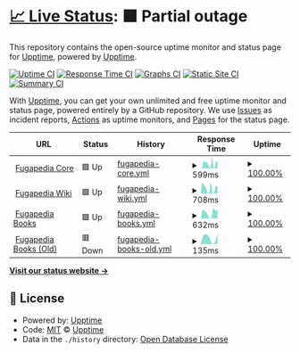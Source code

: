 # [📈 Live Status](https://status.fugapedia.xyz): <!--live status--> **🟧 Partial outage**

This repository contains the open-source uptime monitor and status page for [Upptime](https://upptime.js.org), powered by [Upptime](https://github.com/upptime/upptime).

[![Uptime CI](https://github.com/yarichltd/fugapediastatus/workflows/Uptime%20CI/badge.svg)](https://github.com/upptime/upptime/actions?query=workflow%3A%22Uptime+CI%22)
[![Response Time CI](https://github.com/yarichltd/fugapediastatus/workflows/Response%20Time%20CI/badge.svg)](https://github.com/upptime/upptime/actions?query=workflow%3A%22Response+Time+CI%22)
[![Graphs CI](https://github.com/yarichltd/fugapediastatus/workflows/Graphs%20CI/badge.svg)](https://github.com/upptime/upptime/actions?query=workflow%3A%22Graphs+CI%22)
[![Static Site CI](https://github.com/yarichltd/fugapediastatus/workflows/Static%20Site%20CI/badge.svg)](https://github.com/upptime/upptime/actions?query=workflow%3A%22Static+Site+CI%22)
[![Summary CI](https://github.com/yarichltd/fugapediastatus/workflows/Summary%20CI/badge.svg)](https://github.com/upptime/upptime/actions?query=workflow%3A%22Summary+CI%22)

With [Upptime](https://upptime.js.org), you can get your own unlimited and free uptime monitor and status page, powered entirely by a GitHub repository. We use [Issues](https://github.com/upptime/upptime/issues) as incident reports, [Actions](https://github.com/upptime/upptime/actions) as uptime monitors, and [Pages](https://status.fugapedia.xyz) for the status page.

<!--start: status pages-->
<!-- This summary is generated by Upptime (https://github.com/upptime/upptime) -->
<!-- Do not edit this manually, your changes will be overwritten -->
<!-- prettier-ignore -->
| URL | Status | History | Response Time | Uptime |
| --- | ------ | ------- | ------------- | ------ |
| <img alt="" src="https://fugapedia.xyz/favicon.ico" height="13"> [Fugapedia Core](https://fugapedia.xyz) | 🟩 Up | [fugapedia-core.yml](https://github.com/YarichLTD/fugapediastatus/commits/HEAD/history/fugapedia-core.yml) | <details><summary><img alt="Response time graph" src="./graphs/fugapedia-core/response-time-week.png" height="20"> 599ms</summary><br><a href="https://yarichltd.github.io/fugapediastatus/history/fugapedia-core"><img alt="Response time 773" src="https://img.shields.io/endpoint?url=https%3A%2F%2Fraw.githubusercontent.com%2FYarichLTD%2Ffugapediastatus%2FHEAD%2Fapi%2Ffugapedia-core%2Fresponse-time.json"></a><br><a href="https://yarichltd.github.io/fugapediastatus/history/fugapedia-core"><img alt="24-hour response time 919" src="https://img.shields.io/endpoint?url=https%3A%2F%2Fraw.githubusercontent.com%2FYarichLTD%2Ffugapediastatus%2FHEAD%2Fapi%2Ffugapedia-core%2Fresponse-time-day.json"></a><br><a href="https://yarichltd.github.io/fugapediastatus/history/fugapedia-core"><img alt="7-day response time 599" src="https://img.shields.io/endpoint?url=https%3A%2F%2Fraw.githubusercontent.com%2FYarichLTD%2Ffugapediastatus%2FHEAD%2Fapi%2Ffugapedia-core%2Fresponse-time-week.json"></a><br><a href="https://yarichltd.github.io/fugapediastatus/history/fugapedia-core"><img alt="30-day response time 723" src="https://img.shields.io/endpoint?url=https%3A%2F%2Fraw.githubusercontent.com%2FYarichLTD%2Ffugapediastatus%2FHEAD%2Fapi%2Ffugapedia-core%2Fresponse-time-month.json"></a><br><a href="https://yarichltd.github.io/fugapediastatus/history/fugapedia-core"><img alt="1-year response time 773" src="https://img.shields.io/endpoint?url=https%3A%2F%2Fraw.githubusercontent.com%2FYarichLTD%2Ffugapediastatus%2FHEAD%2Fapi%2Ffugapedia-core%2Fresponse-time-year.json"></a></details> | <details><summary><a href="https://yarichltd.github.io/fugapediastatus/history/fugapedia-core">100.00%</a></summary><a href="https://yarichltd.github.io/fugapediastatus/history/fugapedia-core"><img alt="All-time uptime 100.00%" src="https://img.shields.io/endpoint?url=https%3A%2F%2Fraw.githubusercontent.com%2FYarichLTD%2Ffugapediastatus%2FHEAD%2Fapi%2Ffugapedia-core%2Fuptime.json"></a><br><a href="https://yarichltd.github.io/fugapediastatus/history/fugapedia-core"><img alt="24-hour uptime 100.00%" src="https://img.shields.io/endpoint?url=https%3A%2F%2Fraw.githubusercontent.com%2FYarichLTD%2Ffugapediastatus%2FHEAD%2Fapi%2Ffugapedia-core%2Fuptime-day.json"></a><br><a href="https://yarichltd.github.io/fugapediastatus/history/fugapedia-core"><img alt="7-day uptime 100.00%" src="https://img.shields.io/endpoint?url=https%3A%2F%2Fraw.githubusercontent.com%2FYarichLTD%2Ffugapediastatus%2FHEAD%2Fapi%2Ffugapedia-core%2Fuptime-week.json"></a><br><a href="https://yarichltd.github.io/fugapediastatus/history/fugapedia-core"><img alt="30-day uptime 100.00%" src="https://img.shields.io/endpoint?url=https%3A%2F%2Fraw.githubusercontent.com%2FYarichLTD%2Ffugapediastatus%2FHEAD%2Fapi%2Ffugapedia-core%2Fuptime-month.json"></a><br><a href="https://yarichltd.github.io/fugapediastatus/history/fugapedia-core"><img alt="1-year uptime 100.00%" src="https://img.shields.io/endpoint?url=https%3A%2F%2Fraw.githubusercontent.com%2FYarichLTD%2Ffugapediastatus%2FHEAD%2Fapi%2Ffugapedia-core%2Fuptime-year.json"></a></details>
| <img alt="" src="https://fugapedia.xyz/favicon.ico" height="13"> [Fugapedia Wiki](https://wiki.fugapedia.xyz) | 🟩 Up | [fugapedia-wiki.yml](https://github.com/YarichLTD/fugapediastatus/commits/HEAD/history/fugapedia-wiki.yml) | <details><summary><img alt="Response time graph" src="./graphs/fugapedia-wiki/response-time-week.png" height="20"> 708ms</summary><br><a href="https://yarichltd.github.io/fugapediastatus/history/fugapedia-wiki"><img alt="Response time 1285" src="https://img.shields.io/endpoint?url=https%3A%2F%2Fraw.githubusercontent.com%2FYarichLTD%2Ffugapediastatus%2FHEAD%2Fapi%2Ffugapedia-wiki%2Fresponse-time.json"></a><br><a href="https://yarichltd.github.io/fugapediastatus/history/fugapedia-wiki"><img alt="24-hour response time 983" src="https://img.shields.io/endpoint?url=https%3A%2F%2Fraw.githubusercontent.com%2FYarichLTD%2Ffugapediastatus%2FHEAD%2Fapi%2Ffugapedia-wiki%2Fresponse-time-day.json"></a><br><a href="https://yarichltd.github.io/fugapediastatus/history/fugapedia-wiki"><img alt="7-day response time 708" src="https://img.shields.io/endpoint?url=https%3A%2F%2Fraw.githubusercontent.com%2FYarichLTD%2Ffugapediastatus%2FHEAD%2Fapi%2Ffugapedia-wiki%2Fresponse-time-week.json"></a><br><a href="https://yarichltd.github.io/fugapediastatus/history/fugapedia-wiki"><img alt="30-day response time 985" src="https://img.shields.io/endpoint?url=https%3A%2F%2Fraw.githubusercontent.com%2FYarichLTD%2Ffugapediastatus%2FHEAD%2Fapi%2Ffugapedia-wiki%2Fresponse-time-month.json"></a><br><a href="https://yarichltd.github.io/fugapediastatus/history/fugapedia-wiki"><img alt="1-year response time 1285" src="https://img.shields.io/endpoint?url=https%3A%2F%2Fraw.githubusercontent.com%2FYarichLTD%2Ffugapediastatus%2FHEAD%2Fapi%2Ffugapedia-wiki%2Fresponse-time-year.json"></a></details> | <details><summary><a href="https://yarichltd.github.io/fugapediastatus/history/fugapedia-wiki">100.00%</a></summary><a href="https://yarichltd.github.io/fugapediastatus/history/fugapedia-wiki"><img alt="All-time uptime 100.00%" src="https://img.shields.io/endpoint?url=https%3A%2F%2Fraw.githubusercontent.com%2FYarichLTD%2Ffugapediastatus%2FHEAD%2Fapi%2Ffugapedia-wiki%2Fuptime.json"></a><br><a href="https://yarichltd.github.io/fugapediastatus/history/fugapedia-wiki"><img alt="24-hour uptime 100.00%" src="https://img.shields.io/endpoint?url=https%3A%2F%2Fraw.githubusercontent.com%2FYarichLTD%2Ffugapediastatus%2FHEAD%2Fapi%2Ffugapedia-wiki%2Fuptime-day.json"></a><br><a href="https://yarichltd.github.io/fugapediastatus/history/fugapedia-wiki"><img alt="7-day uptime 100.00%" src="https://img.shields.io/endpoint?url=https%3A%2F%2Fraw.githubusercontent.com%2FYarichLTD%2Ffugapediastatus%2FHEAD%2Fapi%2Ffugapedia-wiki%2Fuptime-week.json"></a><br><a href="https://yarichltd.github.io/fugapediastatus/history/fugapedia-wiki"><img alt="30-day uptime 100.00%" src="https://img.shields.io/endpoint?url=https%3A%2F%2Fraw.githubusercontent.com%2FYarichLTD%2Ffugapediastatus%2FHEAD%2Fapi%2Ffugapedia-wiki%2Fuptime-month.json"></a><br><a href="https://yarichltd.github.io/fugapediastatus/history/fugapedia-wiki"><img alt="1-year uptime 100.00%" src="https://img.shields.io/endpoint?url=https%3A%2F%2Fraw.githubusercontent.com%2FYarichLTD%2Ffugapediastatus%2FHEAD%2Fapi%2Ffugapedia-wiki%2Fuptime-year.json"></a></details>
| <img alt="" src="https://fugapedia.xyz/favicon.ico" height="13"> [Fugapedia Books](https://books.fugapedia.xyz) | 🟩 Up | [fugapedia-books.yml](https://github.com/YarichLTD/fugapediastatus/commits/HEAD/history/fugapedia-books.yml) | <details><summary><img alt="Response time graph" src="./graphs/fugapedia-books/response-time-week.png" height="20"> 632ms</summary><br><a href="https://yarichltd.github.io/fugapediastatus/history/fugapedia-books"><img alt="Response time 978" src="https://img.shields.io/endpoint?url=https%3A%2F%2Fraw.githubusercontent.com%2FYarichLTD%2Ffugapediastatus%2FHEAD%2Fapi%2Ffugapedia-books%2Fresponse-time.json"></a><br><a href="https://yarichltd.github.io/fugapediastatus/history/fugapedia-books"><img alt="24-hour response time 933" src="https://img.shields.io/endpoint?url=https%3A%2F%2Fraw.githubusercontent.com%2FYarichLTD%2Ffugapediastatus%2FHEAD%2Fapi%2Ffugapedia-books%2Fresponse-time-day.json"></a><br><a href="https://yarichltd.github.io/fugapediastatus/history/fugapedia-books"><img alt="7-day response time 632" src="https://img.shields.io/endpoint?url=https%3A%2F%2Fraw.githubusercontent.com%2FYarichLTD%2Ffugapediastatus%2FHEAD%2Fapi%2Ffugapedia-books%2Fresponse-time-week.json"></a><br><a href="https://yarichltd.github.io/fugapediastatus/history/fugapedia-books"><img alt="30-day response time 719" src="https://img.shields.io/endpoint?url=https%3A%2F%2Fraw.githubusercontent.com%2FYarichLTD%2Ffugapediastatus%2FHEAD%2Fapi%2Ffugapedia-books%2Fresponse-time-month.json"></a><br><a href="https://yarichltd.github.io/fugapediastatus/history/fugapedia-books"><img alt="1-year response time 978" src="https://img.shields.io/endpoint?url=https%3A%2F%2Fraw.githubusercontent.com%2FYarichLTD%2Ffugapediastatus%2FHEAD%2Fapi%2Ffugapedia-books%2Fresponse-time-year.json"></a></details> | <details><summary><a href="https://yarichltd.github.io/fugapediastatus/history/fugapedia-books">100.00%</a></summary><a href="https://yarichltd.github.io/fugapediastatus/history/fugapedia-books"><img alt="All-time uptime 100.00%" src="https://img.shields.io/endpoint?url=https%3A%2F%2Fraw.githubusercontent.com%2FYarichLTD%2Ffugapediastatus%2FHEAD%2Fapi%2Ffugapedia-books%2Fuptime.json"></a><br><a href="https://yarichltd.github.io/fugapediastatus/history/fugapedia-books"><img alt="24-hour uptime 100.00%" src="https://img.shields.io/endpoint?url=https%3A%2F%2Fraw.githubusercontent.com%2FYarichLTD%2Ffugapediastatus%2FHEAD%2Fapi%2Ffugapedia-books%2Fuptime-day.json"></a><br><a href="https://yarichltd.github.io/fugapediastatus/history/fugapedia-books"><img alt="7-day uptime 100.00%" src="https://img.shields.io/endpoint?url=https%3A%2F%2Fraw.githubusercontent.com%2FYarichLTD%2Ffugapediastatus%2FHEAD%2Fapi%2Ffugapedia-books%2Fuptime-week.json"></a><br><a href="https://yarichltd.github.io/fugapediastatus/history/fugapedia-books"><img alt="30-day uptime 100.00%" src="https://img.shields.io/endpoint?url=https%3A%2F%2Fraw.githubusercontent.com%2FYarichLTD%2Ffugapediastatus%2FHEAD%2Fapi%2Ffugapedia-books%2Fuptime-month.json"></a><br><a href="https://yarichltd.github.io/fugapediastatus/history/fugapedia-books"><img alt="1-year uptime 100.00%" src="https://img.shields.io/endpoint?url=https%3A%2F%2Fraw.githubusercontent.com%2FYarichLTD%2Ffugapediastatus%2FHEAD%2Fapi%2Ffugapedia-books%2Fuptime-year.json"></a></details>
| <img alt="" src="https://fugapedia.xyz/favicon.ico" height="13"> [Fugapedia Books (Old)](https://fugapedia.xyz/ebooks/) | 🟥 Down | [fugapedia-books-old.yml](https://github.com/YarichLTD/fugapediastatus/commits/HEAD/history/fugapedia-books-old.yml) | <details><summary><img alt="Response time graph" src="./graphs/fugapedia-books-old/response-time-week.png" height="20"> 135ms</summary><br><a href="https://yarichltd.github.io/fugapediastatus/history/fugapedia-books-old"><img alt="Response time 153" src="https://img.shields.io/endpoint?url=https%3A%2F%2Fraw.githubusercontent.com%2FYarichLTD%2Ffugapediastatus%2FHEAD%2Fapi%2Ffugapedia-books-old%2Fresponse-time.json"></a><br><a href="https://yarichltd.github.io/fugapediastatus/history/fugapedia-books-old"><img alt="24-hour response time 232" src="https://img.shields.io/endpoint?url=https%3A%2F%2Fraw.githubusercontent.com%2FYarichLTD%2Ffugapediastatus%2FHEAD%2Fapi%2Ffugapedia-books-old%2Fresponse-time-day.json"></a><br><a href="https://yarichltd.github.io/fugapediastatus/history/fugapedia-books-old"><img alt="7-day response time 135" src="https://img.shields.io/endpoint?url=https%3A%2F%2Fraw.githubusercontent.com%2FYarichLTD%2Ffugapediastatus%2FHEAD%2Fapi%2Ffugapedia-books-old%2Fresponse-time-week.json"></a><br><a href="https://yarichltd.github.io/fugapediastatus/history/fugapedia-books-old"><img alt="30-day response time 180" src="https://img.shields.io/endpoint?url=https%3A%2F%2Fraw.githubusercontent.com%2FYarichLTD%2Ffugapediastatus%2FHEAD%2Fapi%2Ffugapedia-books-old%2Fresponse-time-month.json"></a><br><a href="https://yarichltd.github.io/fugapediastatus/history/fugapedia-books-old"><img alt="1-year response time 153" src="https://img.shields.io/endpoint?url=https%3A%2F%2Fraw.githubusercontent.com%2FYarichLTD%2Ffugapediastatus%2FHEAD%2Fapi%2Ffugapedia-books-old%2Fresponse-time-year.json"></a></details> | <details><summary><a href="https://yarichltd.github.io/fugapediastatus/history/fugapedia-books-old">100.00%</a></summary><a href="https://yarichltd.github.io/fugapediastatus/history/fugapedia-books-old"><img alt="All-time uptime 100.00%" src="https://img.shields.io/endpoint?url=https%3A%2F%2Fraw.githubusercontent.com%2FYarichLTD%2Ffugapediastatus%2FHEAD%2Fapi%2Ffugapedia-books-old%2Fuptime.json"></a><br><a href="https://yarichltd.github.io/fugapediastatus/history/fugapedia-books-old"><img alt="24-hour uptime 100.00%" src="https://img.shields.io/endpoint?url=https%3A%2F%2Fraw.githubusercontent.com%2FYarichLTD%2Ffugapediastatus%2FHEAD%2Fapi%2Ffugapedia-books-old%2Fuptime-day.json"></a><br><a href="https://yarichltd.github.io/fugapediastatus/history/fugapedia-books-old"><img alt="7-day uptime 100.00%" src="https://img.shields.io/endpoint?url=https%3A%2F%2Fraw.githubusercontent.com%2FYarichLTD%2Ffugapediastatus%2FHEAD%2Fapi%2Ffugapedia-books-old%2Fuptime-week.json"></a><br><a href="https://yarichltd.github.io/fugapediastatus/history/fugapedia-books-old"><img alt="30-day uptime 100.00%" src="https://img.shields.io/endpoint?url=https%3A%2F%2Fraw.githubusercontent.com%2FYarichLTD%2Ffugapediastatus%2FHEAD%2Fapi%2Ffugapedia-books-old%2Fuptime-month.json"></a><br><a href="https://yarichltd.github.io/fugapediastatus/history/fugapedia-books-old"><img alt="1-year uptime 100.00%" src="https://img.shields.io/endpoint?url=https%3A%2F%2Fraw.githubusercontent.com%2FYarichLTD%2Ffugapediastatus%2FHEAD%2Fapi%2Ffugapedia-books-old%2Fuptime-year.json"></a></details>

<!--end: status pages-->

[**Visit our status website →**](https://status.fugapedia.xyz)

## 📄 License

- Powered by: [Upptime](https://github.com/upptime/upptime)
- Code: [MIT](./LICENSE) © [Upptime](https://upptime.js.org)
- Data in the `./history` directory: [Open Database License](https://opendatacommons.org/licenses/odbl/1-0/)
